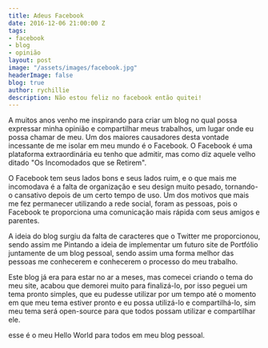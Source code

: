 ```yaml
---
title: Adeus Facebook
date: 2016-12-06 21:00:00 Z
tags:
- facebook
- blog
- opinião
layout: post
image: "/assets/images/facebook.jpg"
headerImage: false
blog: true
author: rychillie
description: Não estou feliz no facebook então quitei!
---
```


<script async src="//pagead2.googlesyndication.com/pagead/js/adsbygoogle.js"></script>
<!-- Final_texto_okgnow -->
<ins class="adsbygoogle"
     style="display:block"
     data-ad-client="ca-pub-7837358846130941"
     data-ad-slot="9265933715"
     data-ad-format="auto"></ins>
<script>
(adsbygoogle = window.adsbygoogle || []).push({});
</script>

A muitos anos venho me inspirando para criar um blog no qual possa expressar minha opinião e compartilhar meus trabalhos, um lugar onde eu possa chamar de meu. Um dos maiores causadores desta vontade incessante de me isolar em meu mundo é o Facebook. O Facebook é uma plataforma extraordinária eu tenho que admitir, mas como diz aquele velho ditado "Os Incomodados que se Retirem".

O Facebook tem seus lados bons e seus lados ruim, e o que mais me incomodava é a falta de organização e seu design muito pesado, tornando-o cansativo depois de um certo tempo de uso. Um dos motivos que mais me fez permanecer utilizando a rede social, foram as pessoas, pois o Facebook te proporciona uma comunicação mais rápida com seus amigos e parentes.

A ideia do blog surgiu da falta de caracteres que o Twitter me proporcionou, sendo assim me Pintando a ideia de implementar um futuro site de Portfólio juntamente de um blog pessoal, sendo assim uma forma melhor das pessoas me conhecerem e conhecerem o processo do meu trabalho.

Este blog já era para estar no ar a meses, mas comecei criando o tema do meu site, acabou que demorei muito para finalizá-lo, por isso peguei um tema pronto simples, que eu pudesse utilizar por um tempo até o momento em que meu tema estiver pronto e eu possa utilizá-lo e compartilhá-lo, sim meu tema será open-source para que todos possam utilizar e compartilhar ele.

esse é o meu Hello World para todos em meu blog pessoal.
